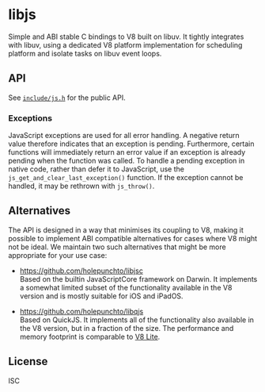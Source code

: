 # libjs

Simple and ABI stable C bindings to V8 built on libuv. It tightly integrates with libuv, using a dedicated V8 platform implementation for scheduling platform and isolate tasks on libuv event loops.

## API

See [`include/js.h`](include/js.h) for the public API.

### Exceptions

JavaScript exceptions are used for all error handling. A negative return value therefore indicates that an exception is pending. Furthermore, certain functions will immediately return an error value if an exception is already pending when the function was called. To handle a pending exception in native code, rather than defer it to JavaScript, use the `js_get_and_clear_last_exception()` function. If the exception cannot be handled, it may be rethrown with `js_throw()`.

## Alternatives

The API is designed in a way that minimises its coupling to V8, making it possible to implement ABI compatible alternatives for cases where V8 might not be ideal. We maintain two such alternatives that might be more appropriate for your use case:

- <https://github.com/holepunchto/libjsc>  
  Based on the builtin JavaScriptCore framework on Darwin. It implements a somewhat limited subset of the functionality available in the V8 version and is mostly suitable for iOS and iPadOS.

- <https://github.com/holepunchto/libqjs>  
  Based on QuickJS. It implements all of the functionality also available in the V8 version, but in a fraction of the size. The performance and memory footprint is comparable to [V8 Lite](https://v8.dev/blog/v8-lite).

## License

ISC
